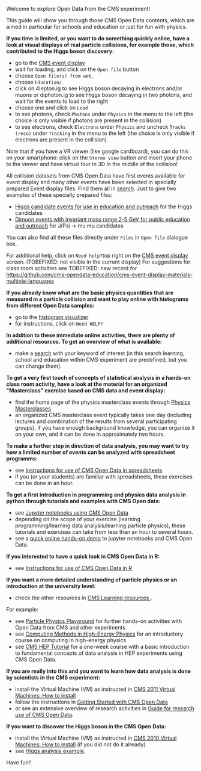 Welcome to explore Open Data from the CMS experiment!

This guide will show you through those CMS Open Data contents, which are aimed in particular for schools and education or just for fun with physics.

**If you time is limited, or you want to do something quickly online, have a look at visual displays of real particle collisions, for example those, which contributed to the Higgs boson discovery:**

- go to the [CMS event display](/visualise/events/CMS) 
- wait for loading, and click on the `Open file` button
- choose `Open file(s) from web`,
- choose `Education/` 
- click on 4lepton.ig to see Higgs boson decaying in electrons and/or muons or diphoton.ig to see Higgs boson decaying in two photons, and wait for the events to load to the right
- choose one and click on `Load`
- to see photons, check `Photons` under `Physics` in the menu to the left (the choice is only visible if photons are present in the collision)
- to see electrons, check `Electrons` under `Physics` and uncheck `Tracks (reco)` under `Tracking` in the menu to the left  (the choice is only visible if electrons are present in the collision).

Note that if you have a VR viewer (like google cardboard), you can do this on your smartphone: click on the `Stereo view` button and insert your phone to the viewer and have virtual tour in 3D in the middle of the collision!

All collision datasets from CMS Open Data have first events available for event display and many other events have been selected in specially prepared Event display files. Find them all in [search](/search?page=3&size=20&q=display&experiment=CMS&subtype=Derived#). Just to give two examples of these specially prepared files:
- [Higgs candidate events for use in education and outreach](http://opendata.cern.ch/record/300) for the Higgs candidates
- [Dimuon events with invariant mass range 2-5 GeV for public education and outreach](http://opendata.cern.ch/record/301) for J/Psi -> mu mu candidates

You can also find all these files directly under `Files` in `Open file` dialogue box. 

For additional help, click on `Need help?`top right on the [CMS event display](/visualise/events/CMS) screen. (TOBEFIXED: not visible in the current display)
For suggestions for class room activities see TOBEFIXED: new record for https://github.com/cms-opendata-education/cms-event-display-materials-multiple-languages

**If you already know what are the basic physics quantities that are measured in a particle collision and want to play online with histograms from different Open Data samples:** 
- go to the [histogram visualizer](http://opendata.cern.ch/visualise/histograms/CMS) 
- for instructions, click on `Need HELP?`

**In addition to these immediate online activities, there are plenty of additional resources. To get an overview of what is available:**
- make a [search](/search?page=1&size=20&q=learning%20school%20education&experiment=CMS) with your keyword of interest (in this search learning, school and education within CMS experiment are predefined, but you can change them).

**To get a very first touch of concepts of statistical analysis in a hands-on class room activity, have a look at the material for an organized "Masterclass" exercise based on CMS data and event display:**
- find the home page of the physics masterclass events through [Physics Masterclasses](/record/53)
- an organized CMS masterclass event typically takes one day (including lectures and combination of the results from several participating groups), if you have enough background knowledge, you can organize it on your own, and it can be done in approximately two hours.

**To make a further step in direction of data analysis, you may want to try how a limited number of events can be analyzed with spreadsheet programms:**
- see [Instructions for use of CMS Open Data in spreadsheets](TOBEFIXED)
- if you (or your students) are familiar with spreadsheets, these exercises can be done in an hour.

**To get a first introduction in programming and physics data analysis in python through tutorials and examples with CMS Open data:**
- see [Jupyter notebooks using CMS Open Data](TOBEFIXED)
- depending on the scope of your exercise (learning programming/learning data analysis/learning particle physics), these tutorials and exercises can take from less than an hour to several hours.
- see a [quick online hands-on demo](https://mybinder.org/v2/gh/cms-opendata-education/cms-online-notebooks-for-binder/master?filepath=quick-start-to-CMS-open-data.ipynb) to jupyter notebooks and CMS Open Data.

**If you interested to have a quick look in CMS Open Data in R:**
- see [Instructions for use of CMS Open Data in R](TOBEFIXED)

**If you want a more detailed understanding of particle physics or an introduction at the university level:** 
- check the other resources in [CMS Learning resources ](http://opendata.cern.ch/collection/CMS-Learning-Resources).

For example:
- see [Particle Physics Playground](/record/52) for further hands-on activities with Open Data from CMS and other experiments
- see [Computing Methods in High-Energy Physics](/record/61) for an introductory course on computing in high-energy physics
- see [CMS HEP Tutorial](/record/50) for a one-week course with a basic introduction to fundamental concepts of data analysis in HEP experiments using CMS Open Data.

**If you are really into this and you want to learn how data analysis is done by scientists in the CMS experiment:**
- install the Virtual Machine (VM) as instructed in [CMS 2011 Virtual Machines: How to install](/articles/cms-2011-virtual-machines-how-to-install)
- follow the instructions in [Getting Started with CMS Open Data](/articles/getting-started-with-cms-open-data)
- or see an extensive overview of research activities in [Guide for research use of CMS Open Data](/articles/cms-guide-to-research-use-of-cms-open-data).

**If you want to discover the Higgs boson in the CMS Open Data:**
- install the Virtual Machine (VM) as instructed in [CMS 2010 Virtual Machines: How to install](/articles/cms-2010-virtual-machines-how-to-install) (if you did not do it already)
- see [Higgs analysis example](TOBEFIXED).

Have fun!!






